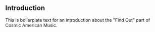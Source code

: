 ## Introduction

This is boilerplate text for an introduction about the "Find Out" part of Cosmic American Music.